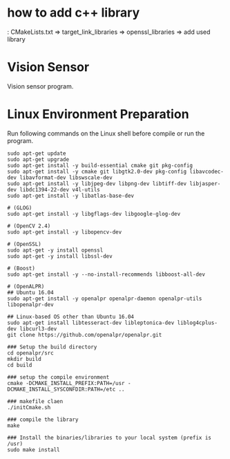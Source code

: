 # how to add c++ library
: CMakeLists.txt => target_link_libraries => openssl_libraries => add used library

# Vision Sensor
Vision sensor program.

# Linux Environment Preparation
Run following commands on the Linux shell before compile or run the program.
```
sudo apt-get update
sudo apt-get upgrade
sudo apt-get install -y build-essential cmake git pkg-config
sudo apt-get install -y cmake git libgtk2.0-dev pkg-config libavcodec-dev libavformat-dev libswscale-dev
sudo apt-get install -y libjpeg-dev libpng-dev libtiff-dev libjasper-dev libdc1394-22-dev v4l-utils
sudo apt-get install -y libatlas-base-dev

# (GLOG)
sudo apt-get install -y libgflags-dev libgoogle-glog-dev

# (OpenCV 2.4)
sudo apt-get install -y libopencv-dev

# (OpenSSL)
sudo apt-get -y install openssl
sudo apt-get -y install libssl-dev

# (Boost)
sudo apt-get install -y --no-install-recommends libboost-all-dev

# (OpenALPR)
## Ubuntu 16.04
sudo apt-get install -y openalpr openalpr-daemon openalpr-utils libopenalpr-dev

## Linux-based OS other than Ubuntu 16.04
sudo apt-get install libtesseract-dev libleptonica-dev liblog4cplus-dev libcurl3-dev
git clone https://github.com/openalpr/openalpr.git

### Setup the build directory
cd openalpr/src
mkdir build
cd build

### setup the compile environment
cmake -DCMAKE_INSTALL_PREFIX:PATH=/usr -DCMAKE_INSTALL_SYSCONFDIR:PATH=/etc ..

### makefile claen
./initCmake.sh

### compile the library
make

### Install the binaries/libraries to your local system (prefix is /usr)
sudo make install
```
